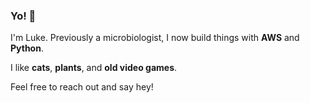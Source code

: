 ### Yo! 👋

I'm Luke. Previously a microbiologist, I now build things with **AWS** and **Python**.

I like **cats**, **plants**, and **old video games**.

Feel free to reach out and say hey!
